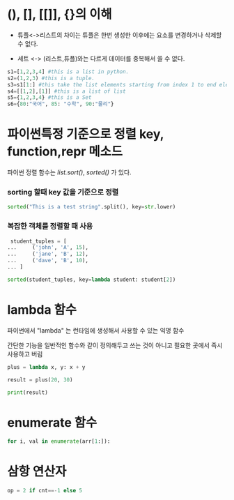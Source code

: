 
# (), [], [[]], {}의 이해

- 튜플<->리스트의 차이는 튜플은 한번 생성한 이후에는 요소를 변경하거나 삭제할 수 없다.

- 세트 <-> (리스트,튜플)와는 다르게 데이터를 중복해서 쓸 수 없다.

```python
s1=[1,2,3,4] #this is a list in python. 
s2=(1,2,3) #this is a tuple. 
s3=s1[1:] #this take the list elements starting from index 1 to end element. 
s4=[[1,2],[1]] #this is a list of list
s5={1,2,3,4} #this is a Set
s6={80:"국어", 85: "수학", 90:"물리"}
```

# 파이썬특정 기준으로 정렬 key, function,repr 메소드

파이썬 정렬 함수는 
*list.sort()*, *sorted()* 가 있다.

### sorting 할때 key 값을 기준으로 정렬
```python
sorted("This is a test string".split(), key=str.lower)
```

### 복잡한 객체를 정렬할 때 사용
```python
 student_tuples = [
...     ('john', 'A', 15),
...     ('jane', 'B', 12),
...     ('dave', 'B', 10),
... ]

sorted(student_tuples, key=lambda student: student[2])
```


# lambda 함수
파이썬에서 "lambda" 는 런타임에 생성해서 사용할 수 있는 익명 함수

간단한 기능을 일반적인 함수와 같이 정의해두고 쓰는 것이 아니고 
필요한 곳에서 즉시 사용하고 버림

```python
plus = lambda x, y: x + y

result = plus(20, 30)

print(result)
```

# enumerate 함수

```python
for i, val in enumerate(arr[1:]):
```

# 삼항 연산자

```python
op = 2 if cnt==-1 else 5
```